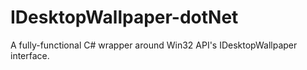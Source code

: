 # IDesktopWallpaper-dotNet
A fully-functional C# wrapper around Win32 API's IDesktopWallpaper interface.
